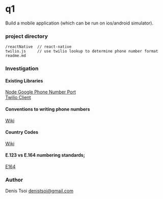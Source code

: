 # q1

Build a mobile application (which can be run on ios/android simulator).

### project directory

    /reactNative  // react-native 
    twilio.js     // use twilio lookup to determine phone number format
    readme.md

### Investigation

#### Existing Libraries  
[Node Google Phone Number Port](https://www.npmjs.com/package/libphonenumber)  
[Twilio Client](https://www.npmjs.com/package/twilio)

#### Conventions to writing phone numbers 
[Wiki](https://en.wikipedia.org/wiki/National_conventions_for_writing_telephone_numbers)

#### Country Codes 

[Wiki](https://en.wikipedia.org/wiki/List_of_country_calling_codes)  

#### E.123 vs E.164 numbering standards;

[E164](https://en.wikipedia.org/wiki/E.164)  


### Author
Denis Tsoi <denistsoi@gmail.com>